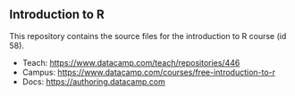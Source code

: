 ## Introduction to R

This repository contains the source files for the introduction to R course (id 58).

- Teach: https://www.datacamp.com/teach/repositories/446
- Campus: https://www.datacamp.com/courses/free-introduction-to-r
- Docs: https://authoring.datacamp.com
